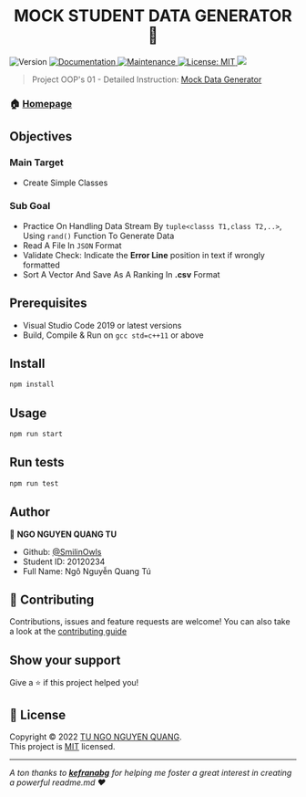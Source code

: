 <h1 align="center">MOCK STUDENT DATA GENERATOR 👋</h1>
<p>
  <img alt="Version" src="https://img.shields.io/badge/version-v1.0.0-blue.svg?cacheSeconds=2592000" />
  <a href="https://github.com/SmilinOwls/MockStudentDataGenerator#readme" target="_blank">
    <img alt="Documentation" src="https://img.shields.io/badge/documentation-yes-brightgreen.svg" />
  </a>
  <a href="https://github.com/kefranabg/readme-md-generator/graphs/commit-activity" target="_blank">
    <img alt="Maintenance" src="https://img.shields.io/badge/Maintained%3F-yes-green.svg" />
  </a>
  <a href="https://github.com/SmilinOwls/MockStudentDataGenerator/blob/master/LICENSE" target="_blank">
    <img alt="License: MIT" src="https://img.shields.io/badge/license-MIT-green" />
  </a>
  <a href="https://visualstudio.microsoft.com/downloads/">
    <img alth="IDE: Visual Studio Code 2019" src = "https://img.shields.io/badge/IDE-VS%20Code%202019-ff69b4"/>  
  </a>
</p>

> Project OOP's 01 - Detailed Instruction: [Mock Data Generator](https://tdquang7.notion.site/Project-Mock-data-generator-1-7c70a1a81b724049bd82ede839e2ff24) 

### 🏠 [Homepage](https://github.com/SmilinOwls/MockStudentDataGenerator#readme)

## Objectives
   ### Main Target 
   - Create Simple Classes 
   ### Sub Goal
   - Practice On Handling Data Stream By `tuple<classs T1,class T2,..>`, Using `rand()` Function To Generate Data 
   - Read A File In `JSON` Format
   - Validate Check: Indicate the **Error Line** position in text if wrongly formatted
   - Sort A Vector And Save As A Ranking In **.csv** Format
## Prerequisites
- Visual Studio Code 2019 or latest versions
- Build, Compile & Run on `gcc std=c++11` or above
## Install

```sh
npm install
```

## Usage

```sh
npm run start
```

## Run tests

```sh
npm run test
```

## Author

👤 **NGO NGUYEN QUANG TU**

* Github: [@SmilinOwls](https://github.com/SmilinOwls "SmilinOwls")
* Student ID: 20120234
* Full Name: Ngô Nguyễn Quang Tú

## 🤝 Contributing
Contributions, issues and feature requests are welcome! You can also take a look at the [contributing guide](https://github.com/SmilinOwls/MockStudentDataGenerator/blob/master/CONTRIBUTING.md)

## Show your support

Give a ⭐️ if this project helped you!

## 📝 License

Copyright © 2022 [TU NGO NGUYEN QUANG](https://github.com/SmilinOwls).<br />
This project is [MIT](https://github.com/SmilinOwls/MockStudentDataGenerator/blob/master/LICENSE) licensed.

***
_A ton thanks to [**kefranabg**](https://github.com/kefranabg) for helping me foster a great interest in creating a powerful readme.md ❤️_
